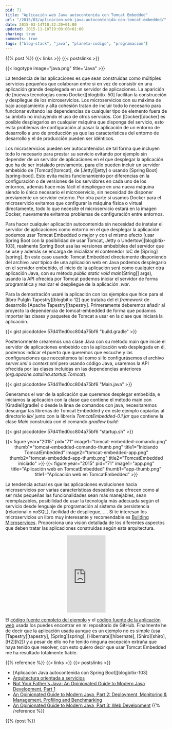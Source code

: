 ```yaml
---
pid: 71
title: "Aplicación web Java autocontenida con Tomcat Embedded"
url: "/2015/03/aplicacion-web-java-autocontenida-con-tomcat-embedded/"
date: 2015-03-14T10:32:20+01:00
updated: 2015-11-10T19:00:00+01:00
sharing: true
comments: true
tags: ["blog-stack", "java", "planeta-codigo", "programacion"]
---
```


{{% post %}}
{{< links >}}
{{< postslinks >}}

{{< logotype image="java.png" title="Java" >}}

La tendencia de las aplicaciones es que sean construidas como múltiples servicios pequeños que colaboran entre si en vez de consistir en una aplicación grande desplegada en un servidor de aplicaciones. La aparición de [nuevas tecnologías como Docker][blogbitix-50] facilitan la construcción y despliegue de los microservicios. Los microservicios con su máxima de bajo acoplamiento y alta cohesión tratan de incluir todo lo necesario para funcionar evitando las dependencias de cualquier tipo de elemento fuera de su ámbito no incluyendo el uso de otros servicios. Con [Docker][docker] es posible desplegarlos en cualquier máquina que disponga del servicio, esto evita problemas de configuración al pasar la aplicación de un entorno de desarrollo a uno de producción ya que las características del entorno de desarrollo y el de producción pueden ser idénticos.

Los microservicios pueden ser autocontenidos de tal forma que incluyen todo lo necesario para prestar su servicio evitando por ejemplo sin depender de un servidor de aplicaciones en el que desplegar la aplicación que ha de ser instalado previamente, para ello pueden incluir un servidor embebido de [Tomcat][tomcat], de [Jetty][jetty] o usando [Spring Boot][spring-boot]. Esto evita malos funcionamiento por diferencias en la configuración o de versiones de los servidores en cada uno de los entornos, además hace más fácil el despliegue en una nueva máquina siendo lo único necesario el microservicio, sin necesidad de disponer previamente un servidor externo. Por otra parte si usamos Docker para el microservicio evitamos que configurar la máquina física o virtual directamente, todo lo que necesite el microservicio estará en la imagen Docker, nuevamente evitamos problemas de configuración entre entornos.

Para hacer cualquier aplicación autocontenida sin necesidad de instalar el servidor de aplicaciones como entorno en el que desplegar la aplicación podemos usar Tomcat Embedded o mejor y con el mismo efecto [usar Spring Boot con la posibilidad de usar Tomcat, Jetty o Undertow][blogbitix-103], realmente Spring Boot usa las versiones embebibles del servidor que se use y además se encarga de inicializar el contenedor IoC de [Spring][spring]. En este caso usando Tomcat Embedded directamente disponiendo del archivo _.war_ típico de una aplicación web en Java podemos desplegarlo en el servidor embebido, el inicio de la aplicación será como cualquier otra aplicación Java, con su método _public static void main_(String[] args), usando la API ofrecida por Tomcat podemos iniciar el servidor de forma programática y realizar el despliegue de la aplicación _.war_.

Para la demostración usaré la aplicación con los ejemplos que hice para el [libro PulgIn Tapestry][blogbitix-12] que trataba del el _framework_ de desarrollo [Apache Tapestry][tapestry]. Primeramente deberemos añadir al proyecto la dependencia de tomcat-embedded de forma que podamos importar las clases y paquetes de Tomcat a usar en la clase que iniciará la aplicación.

{{< gist picodotdev 57d411ed0cc804a75bf6 "build.gradle" >}}

Posteriormente crearemos una clase Java con su método main que inicie el servidor de aplicaciones embebido con la aplicación web desplegada en él, podemos indicar el puerto que queremos que escuche y las configuraciones que necesitemos tal como si lo configurásemos el archivo _server.xml_ o _context.xml_ pero usando código Java, usaremos la API ofrecida por las clases incluidas en las dependencias anteriores (_org.apache.catalina.startup.Tomcat_).

{{< gist picodotdev 57d411ed0cc804a75bf6 "Main.java" >}}

Generamos el war de la aplicación que queremos desplegar embebida, e iniciamos la aplicación con la clase que contiene el método main con [Gradle][gradle] o desde la linea de comandos con java, necesitaremos descargar las librerías de Tomcat Embedded y en este ejemplo copiarlas al directorio _lib/_ junto con la librería _TomcatEmbedded-0.1.jar_ que contiene la clase _Main_ construida con el comando _gradlew build_:

{{< gist picodotdev 57d411ed0cc804a75bf6 "startup.sh" >}}

<div class="media" style="text-align: center;">
	{{< figure year="2015" pid="71"
    	image1="tomcat-embedded-comando.png" thumb1="tomcat-embedded-comando-thumb.png" title1="Iniciando TomcatEmbedded"
    	image2="tomcat-embedded-app.png" thumb2="tomcat-embedded-app-thumb.png" title2="TomcatEmbedded iniciado" >}}
	{{< figure year="2015" pid="71"
    	image1="app.png" title="Aplicación web en TomcatEmbedded" thumb1="app-thumb.png" title1="Aplicación web en TomcatEmbedded" >}}
</div>

La tendencia actual es que las aplicaciones evolucionen hacia microservicios por varias características deseables que ofrecen como al ser más pequeñas las funcionalidades sean más manejables, sean reemplazables, posibilidad de usar la tecnología más adecuada según el servicio desde lenguaje de programación al sistema de persistencia (relacional o noSQL), facilidad de despliegue, .... Si te interesan los microservicios un libro muy interesante y recomendable es <a href="http://www.amazon.es/gp/product/1491950358/ref=as_li_ss_tl?ie=UTF8&camp=3626&creative=24822&creativeASIN=1491950358&linkCode=as2&tag=blobit-21">Building Microservices</a><img src="https://ir-es.amazon-adsystem.com/e/ir?t=blobit-21&l=as2&o=30&a=1491950358" width="1" height="1" border="0" alt="" style="border:none !important; margin:0px !important;">. Proporciona una visión detallada de los diferentes aspectos que deben tratar las aplicaciones construidas según esta arquitectura.

<div class="media-amazon" style="text-align: center;">
	<iframe src="https://rcm-eu.amazon-adsystem.com/e/cm?lt1=_blank&bc1=000000&IS2=1&bg1=FFFFFF&fc1=000000&lc1=0000FF&t=blobit-21&o=30&p=8&l=as4&m=amazon&f=ifr&ref=ss_til&asins=1491950358&internal=1" style="width:120px;height:240px;" scrolling="no" marginwidth="0" marginheight="0" frameborder="0"></iframe>
</div>

El [código fuente completo del ejemplo](https://github.com/picodotdev/blog-ejemplos/tree/master/TomcatEmbedded) y el [código fuente de la aplicación web](https://github.com/picodotdev/elblogdepicodev/tree/master/PlugInTapestry) usada los puedes encontrar en mi repositorio de GitHub. Finalmente he de decir que la aplicación usada aunque es un ejemplo no es simple (usa [Tapestry][tapestry], [Spring][spring], [Hibernate][hibernate], [Shiro][shiro], [H2][h2]) y a pesar de ello no he tenido ninguna excepción extraña que haya tenido que resolver, con esto quiero decir que usar Tomcat Embedded me ha resultado totalmente fiable.

{{% reference %}}
{{< links >}}
{{< postslinks >}}
* [Aplicación Java autocontenida con Spring Boot][blogbitix-103]
* [Arquitectura orientada a servicios](https://es.wikipedia.org/wiki/Arquitectura_orientada_a_servicios)
* [Not Your Father's Java: An Opinionated Guide to Modern Java Development, Part 1](http://blog.paralleluniverse.co/2014/05/01/modern-java/)
* [An Opinionated Guide to Modern Java, Part 2: Deployment, Monitoring & Management, Profiling and Benchmarking](http://blog.paralleluniverse.co/2014/05/08/modern-java-pt2/)
* [An Opinionated Guide to Modern Java, Part 3: Web Development](http://blog.paralleluniverse.co/2014/05/15/modern-java-pt3/)
{{% /reference %}}

{{% /post %}}

